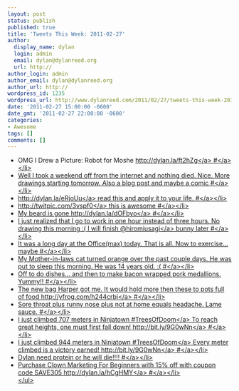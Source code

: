 ```yaml
---
layout: post
status: publish
published: true
title: 'Tweets This Week: 2011-02-27'
author:
  display_name: dylan
  login: admin
  email: dylan@dylanreed.org
  url: http://
author_login: admin
author_email: dylan@dylanreed.org
author_url: http://
wordpress_id: 1235
wordpress_url: http://www.dylanreed.com/2011/02/27/tweets-this-week-2011-02-27/
date: '2011-02-27 15:00:00 -0600'
date_gmt: '2011-02-27 22:00:00 -0600'
categories:
- Awesome
tags: []
comments: []
---
```

<ul class="aktt_tweet_digest">
<li>OMG I Drew a Picture: Robot for Moshe <a href="http:&#47;&#47;dylan.la&#47;ft2hZg" rel="nofollow">http:&#47;&#47;dylan.la&#47;ft2hZg<&#47;a> <a href="http:&#47;&#47;twitter.com&#47;awesomeguy&#47;statuses&#47;39343288204926977" class="aktt_tweet_time">#<&#47;a><&#47;li>
<li>Well I took a weekend off from the internet and nothing died. Nice. More drawings starting tomorrow. Also a blog post and maybe a comic <a href="http:&#47;&#47;twitter.com&#47;awesomeguy&#47;statuses&#47;39863557092937728" class="aktt_tweet_time">#<&#47;a><&#47;li>
<li><a href="http:&#47;&#47;dylan.la&#47;eRjoUu" rel="nofollow">http:&#47;&#47;dylan.la&#47;eRjoUu<&#47;a> read this and apply it to your life. <a href="http:&#47;&#47;twitter.com&#47;awesomeguy&#47;statuses&#47;39870357980717056" class="aktt_tweet_time">#<&#47;a><&#47;li>
<li><a href="http:&#47;&#47;twitpic.com&#47;3vspf0" rel="nofollow">http:&#47;&#47;twitpic.com&#47;3vspf0<&#47;a> this is awesome <a href="http:&#47;&#47;twitter.com&#47;awesomeguy&#47;statuses&#47;40025057497595904" class="aktt_tweet_time">#<&#47;a><&#47;li>
<li>My beard is gone <a href="http:&#47;&#47;dylan.la&#47;dOFbyo" rel="nofollow">http:&#47;&#47;dylan.la&#47;dOFbyo<&#47;a> <a href="http:&#47;&#47;twitter.com&#47;awesomeguy&#47;statuses&#47;40027066191724544" class="aktt_tweet_time">#<&#47;a><&#47;li>
<li>I just realized that I go to work in one hour instead of three hours. No drawing this morning :( I will finish @<a href="http:&#47;&#47;twitter.com&#47;hiromiusagi" class="aktt_username">hiromiusagi<&#47;a> bunny later <a href="http:&#47;&#47;twitter.com&#47;awesomeguy&#47;statuses&#47;40043324073181184" class="aktt_tweet_time">#<&#47;a><&#47;li>
<li>It was a long day at the Office(max) today. That is all. Now to exercise... maybe <a href="http:&#47;&#47;twitter.com&#47;awesomeguy&#47;statuses&#47;40193991156695041" class="aktt_tweet_time">#<&#47;a><&#47;li>
<li>My Mother-in-laws cat turned orange over the past couple days. He was put to sleep this morning. He was 14 years old. :( <a href="http:&#47;&#47;twitter.com&#47;awesomeguy&#47;statuses&#47;40474651230605312" class="aktt_tweet_time">#<&#47;a><&#47;li>
<li>Off to do dishes... and then to make bacon wrapped pork medallions. Yummy!! <a href="http:&#47;&#47;twitter.com&#47;awesomeguy&#47;statuses&#47;40542255647301633" class="aktt_tweet_time">#<&#47;a><&#47;li>
<li>The new bag Harper got me. It would hold more then these to pots full of food <a href="http:&#47;&#47;yfrog.com&#47;h244crbj" rel="nofollow">http:&#47;&#47;yfrog.com&#47;h244crbj<&#47;a> <a href="http:&#47;&#47;twitter.com&#47;awesomeguy&#47;statuses&#47;40595525405245440" class="aktt_tweet_time">#<&#47;a><&#47;li>
<li>Sore throat plus runny nose plus not at home equals headache. Lame sauce. <a href="http:&#47;&#47;twitter.com&#47;awesomeguy&#47;statuses&#47;40845371273908224" class="aktt_tweet_time">#<&#47;a><&#47;li>
<li>I just climbed 707 meters in Ninjatown #<a href="http:&#47;&#47;search.twitter.com&#47;search?q=%23TreesOfDoom" class="aktt_hashtag">TreesOfDoom<&#47;a>  To reach great heights, one must first fall down! <a href="http:&#47;&#47;bit.ly&#47;9G0wNn" rel="nofollow">http:&#47;&#47;bit.ly&#47;9G0wNn<&#47;a> <a href="http:&#47;&#47;twitter.com&#47;awesomeguy&#47;statuses&#47;40848340560265216" class="aktt_tweet_time">#<&#47;a><&#47;li>
<li>I just climbed 944 meters in Ninjatown #<a href="http:&#47;&#47;search.twitter.com&#47;search?q=%23TreesOfDoom" class="aktt_hashtag">TreesOfDoom<&#47;a>  Every meter climbed is a victory earned! <a href="http:&#47;&#47;bit.ly&#47;9G0wNn" rel="nofollow">http:&#47;&#47;bit.ly&#47;9G0wNn<&#47;a> <a href="http:&#47;&#47;twitter.com&#47;awesomeguy&#47;statuses&#47;40874450438201344" class="aktt_tweet_time">#<&#47;a><&#47;li>
<li>Dylan need protein or he will die!!!! <a href="http:&#47;&#47;twitter.com&#47;awesomeguy&#47;statuses&#47;40876584093089792" class="aktt_tweet_time">#<&#47;a><&#47;li>
<li>Purchase Clown Marketing For Beginners with 15% off with coupon code SAVE305 <a href="http:&#47;&#47;dylan.la&#47;hCgHMY" rel="nofollow">http:&#47;&#47;dylan.la&#47;hCgHMY<&#47;a> <a href="http:&#47;&#47;twitter.com&#47;awesomeguy&#47;statuses&#47;41357746393722881" class="aktt_tweet_time">#<&#47;a><&#47;li><br />
<&#47;ul></p>

